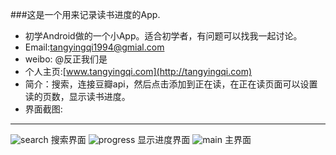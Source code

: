 ###这是一个用来记录读书进度的App.
- 初学Android做的一个小App。适合初学者，有问题可以找我一起讨论。
- Email:tangyingqi1994@gmial.com
- weibo: @反正我们是
- 个人主页:[www.tangyingqi.com](http://tangyingqi.com)
- 简介：搜索，连接豆瓣api，然后点击添加到正在读，在正在读页面可以设置读的页数，显示读书进度。
- 界面截图:
 ***
![search](http://i1.tietuku.com/ce5b5347a7888ca1.png)
搜索界面
![progress](http://i1.tietuku.com/6bd9d4cde57276be.png)
显示进度界面
![main](http://i1.tietuku.com/99ef677c98bd177d.png)
主界面
